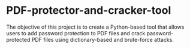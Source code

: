 # PDF-protector-and-cracker-tool
The objective of this project is to create a Python-based tool that allows users to add password protection to PDF files and crack password-protected PDF files using dictionary-based and brute-force attacks.
